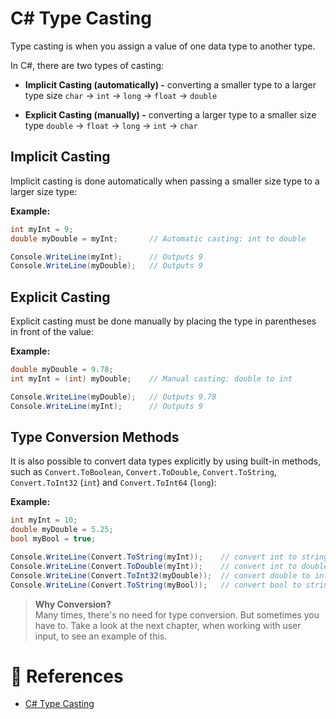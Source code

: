 # C# Type Casting

Type casting is when you assign a value of one data type to another type.

In C#, there are two types of casting:

- **Implicit Casting (automatically) -** converting a smaller type to a larger type size
  `char` -> `int` -> `long` -> `float` -> `double`

- **Explicit Casting (manually) -** converting a larger type to a smaller size type
  `double` -> `float` -> `long` -> `int` -> `char`

## Implicit Casting

Implicit casting is done automatically when passing a smaller size type to a larger size type:

**Example:**

```cs
int myInt = 9;
double myDouble = myInt;       // Automatic casting: int to double

Console.WriteLine(myInt);      // Outputs 9
Console.WriteLine(myDouble);   // Outputs 9
```

## Explicit Casting

Explicit casting must be done manually by placing the type in parentheses in front of the value:

**Example:**

```cs
double myDouble = 9.78;
int myInt = (int) myDouble;    // Manual casting: double to int

Console.WriteLine(myDouble);   // Outputs 9.78
Console.WriteLine(myInt);      // Outputs 9
```

## Type Conversion Methods

It is also possible to convert data types explicitly by using built-in methods, such as `Convert.ToBoolean`, `Convert.ToDouble`, `Convert.ToString`, `Convert.ToInt32` (`int`) and `Convert.ToInt64` (`long`):

**Example:**

```cs
int myInt = 10;
double myDouble = 5.25;
bool myBool = true;

Console.WriteLine(Convert.ToString(myInt));    // convert int to string
Console.WriteLine(Convert.ToDouble(myInt));    // convert int to double
Console.WriteLine(Convert.ToInt32(myDouble));  // convert double to int
Console.WriteLine(Convert.ToString(myBool));   // convert bool to string
```

> **Why Conversion?** <br> Many times, there's no need for type conversion. But sometimes you have to. Take a look at the next chapter, when working with user input, to see an example of this.

# 📜 References

- [C# Type Casting](https://www.w3schools.com/cs/cs_type_casting.php)
